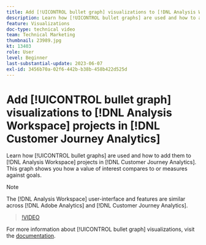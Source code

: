 ```yaml
---
title: Add [!UICONTROL bullet graph] visualizations to [!DNL Analysis Workspace] projects
description: Learn how [!UICONTROL bullet graphs] are used and how to add them to [!DNL Analysis Workspace] projects in [!DNL Customer Journey Analytics].
feature: Visualizations
doc-type: technical video
team: Technical Marketing
thumbnail: 23989.jpg
kt: 13403
role: User
level: Beginner
last-substantial-update: 2023-06-07
exl-id: 3456b70a-02f6-442b-b38b-458b422d525d
---
```

# Add [!UICONTROL bullet graph] visualizations to [!DNL Analysis Workspace] projects in [!DNL Customer Journey Analytics]

Learn how [!UICONTROL bullet graphs] are used and how to add them to [!DNL Analysis Workspace] projects in [!DNL Customer Journey Analytics]. This graph shows you how a value of interest compares to or measures against goals.

>[!NOTE]
>
>The [!DNL Analysis Workspace] user-interface and features are similar across [!DNL Adobe Analytics] and [!DNL Customer Journey Analytics].

>[!VIDEO](https://video.tv.adobe.com/v/23989/?quality=12&learn=on)

For more information about [!UICONTROL bullet graph] visualizations, visit the [documentation](https://experienceleague.adobe.com/docs/analytics-platform/using/cja-workspace/visualizations/bullet-graph.html).
